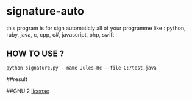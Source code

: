# signature-auto
this program is for sign automaticly all of your programme like : python, ruby, java, c, cpp, c#, javascript, php, swift

## HOW TO USE ?

```
python signature.py --name Jules-Hc --file C:/test.java
```
##result


##GNU 2
[license](https://www.gnu.org/licenses/old-licenses/gpl-2.0.en.html "License GNU 2")
